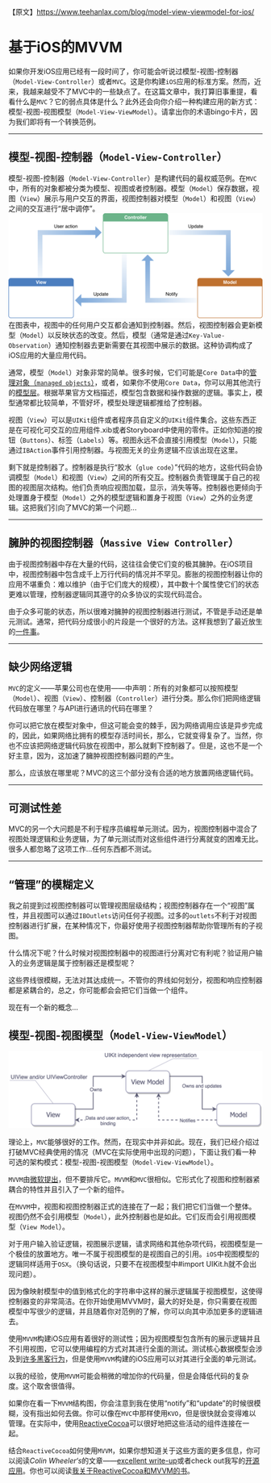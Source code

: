 【原文】https://www.teehanlax.com/blog/model-view-viewmodel-for-ios/

# 基于iOS的MVVM

如果你开发iOS应用已经有一段时间了，你可能会听说过模型-视图-控制器（`Model-View-Controller`）或者`MVC`。这是你构建`iOS`应用的标准方案。然而，近来，我越来越受不了MVC中的一些缺点了。在这篇文章中，我打算旧事重提，看看什么是`MVC`？它的弱点具体是什么？此外还会向你介绍一种构建应用的新方式：模型-视图-视图模型（`Model-View-ViewModel`）。请拿出你的术语bingo卡片，因为我们即将有一个转换范例。

---

## 模型-视图-控制器（`Model-View-Controller`）
模型-视图-控制器（`Model-View-Controller`）是构建代码的最权威范例。在`MVC`中，所有的对象都被分类为模型、视图或者控制器。模型（`Model`）保存数据，视图（`View`）展示与用户交互的界面，视图控制器对模型（`Model`）和视图（`View`）之间的交互进行“居中调停”。
![MVC](https://github.com/singmiya/translate/blob/master/datas/MVC.png)
在图表中，视图中的任何用户交互都会通知到控制器。然后，视图控制器会更新模型（`Model`）以反映状态的改变。然后，模型（通常是通过`Key-Value-Observation`）通知控制器去更新需要在其视图中展示的数据。这种协调构成了iOS应用的大量应用代码。

通常，模型（`Model`）对象非常的简单。很多时候，它们可能是`Core Data`中的[管理对象（`managed objects`）](https://developer.apple.com/documentation/coredata/nsmanagedobject)，或者，如果你不使用`Core Data`，你可以用其他流行的[模型层](https://github.com/Mantle/Mantle)。根据苹果官方文档描述，模型包含数据和操作数据的逻辑。事实上，模型通常都比较简单，不管好坏，模型处理逻辑都推给了控制器。

视图（`View`）可以是`UIKit`组件或者程序员自定义的`UIKit`组件集合。这些东西正是在可视化可交互的应用组件.xib或者Storyboard中使用的零件。正如你知道的按钮（`Buttons`）、标签（`Labels`）等。视图永远不会直接引用模型（`Model`），只能通过`IBAction`事件引用控制器。与视图无关的业务逻辑不应该出现在这里。

剩下就是控制器了。控制器是执行“胶水（`glue code`）”代码的地方，这些代码会协调模型（`Model`）和视图（`View`）之间的所有交互。控制器负责管理属于自己的视图的视图层次结构。他们负责响应视图加载，显示，消失等等。控制器也更倾向于处理置身于模型（`Model`）之外的模型逻辑和置身于视图（`View`）之外的业务逻辑。这把我们引向了MVC的第一个问题...

---

## 臃肿的视图控制器（`Massive View Controller`）
由于视图控制器中存在大量的代码，这往往会使它们变的极其臃肿。在iOS项目中，视图控制器中包含成千上万行代码的情况并不罕见。膨胀的视图控制器让你的应用不堪重负：难以维护（由于它们庞大的规模），其中数十个属性使它们的状态更难以管理，控制器逻辑同其遵守的众多协议的实现代码混合。

由于众多可能的状态，所以很难对臃肿的视图控制器进行测试，不管是手动还是单元测试。通常，把代码分成很小的片段是一个很好的方法。这样我想到了最近放生的[一件事](http://mikehadlow.blogspot.co.uk/2013/12/are-your-programmers-working-hard-or.html)。

---

## 缺少网络逻辑
`MVC`的定义——苹果公司也在使用——中声明：所有的对象都可以按照模型（`Model`）、视图（`View`）、控制器（`Controller`）进行分类。那么你们把网络逻辑代码放在哪里？与API进行通讯的代码在哪里？

你可以把它放在模型对象中，但这可能会变的棘手，因为网络调用应该是异步完成的，因此，如果网络比拥有的模型存活时间长，那么，它就变得复杂了。当然，你也不应该把网络逻辑代码放在视图中，那么就剩下控制器了。但是，这也不是一个好主意，因为，这加速了臃肿视图控制器问题的产生。

那么，应该放在哪里呢？MVC的这三个部分没有合适的地方放置网络逻辑代码。

---

## 可测试性差
MVC的另一个大问题是不利于程序员编程单元测试。因为，视图控制器中混合了视图处理逻辑和业务逻辑，为了单元测试而对这些组件进行分离就变的困难无比。很多人都忽略了这项工作...任何东西都不测试。

---

## “管理”的模糊定义
我之前提到过视图控制器可以管理视图层级结构；视图控制器存在一个“视图”属性，并且视图可以通过`IBOutlets`访问任何子视图。过多的`outlets`不利于对视图控制器进行扩展，在某种情况下，你最好使用子视图控制器帮助你管理所有的子视图。

什么情况下呢？什么时候对视图控制器中的视图进行分离对它有利呢？验证用户输入的业务逻辑是属于控制器还是模型呢？

这些界线很模糊，无法对其达成统一。不管你的界线如何划分，视图和响应控制器都是紧耦合的，总之，你可能都会会把它们当做一个组件。

现在有一个新的概念...

## 模型-视图-视图模型（`Model-View-ViewModel`）

![MVVM](https://github.com/singmiya/translate/blob/master/datas/MVVM1.png)

理论上，`MVC`能够很好的工作。然而，在现实中并非如此。现在，我们已经介绍过打破MVC经典使用的情况（MVC在实际使用中出现的问题），下面让我们看一种可选的架构模式：模型-视图-视图模型（`Model-View-ViewModel`）。

`MVVM`由[微软提出](http://msdn.microsoft.com/en-us/library/hh848246.aspx)，但不要排斥它。`MVVM`和`MVC`很相似。它形式化了视图和控制器紧耦合的特性并且引入了一个新的组件。

在`MVVM`中，视图和视图控制器正式的连接在了一起；我们把它们当做一个整体。视图仍然不会引用模型（`Model`），此外控制器也是如此。它们反而会引用视图模型（`View Model`）。

对于用户输入验证逻辑，视图展示逻辑，请求网络和其他杂项代码，视图模型是一个极佳的放置地方。唯一不属于视图模型的是视图自己的引用。`iOS`中视图模型的逻辑同样适用于`OSX`。（换句话说，只要不在视图模型中#import UIKit.h就不会出现问题）。

因为像映射模型中的值到格式化的字符串中这样的展示逻辑属于视图模型，这使得控制器变的非常简洁。在你开始使用MVVM时，最大的好处是，你只需要在视图模型中写很少的逻辑，并且随着你对范例的了解，你可以向其中添加更多的逻辑进去。

使用`MVVM`构建iOS应用有着很好的测试性；因为视图模型包含所有的展示逻辑并且不引用视图，它可以使用编程的方式对其进行全面的测试。测试核心数据模型会涉及到[许多](http://programming.oreilly.com/2013/05/upward-mobility-unit-testing-core-data.html)[黑客](http://www.cimgf.com/2012/05/15/unit-testing-with-core-data/)[行为](http://stackoverflow.com/questions/1876568/ocmock-with-core-data-dynamic-properties-problem)，但是使用`MVVM`构建的iOS应用可以对其进行全面的单元测试。

以我的经验，使用`MVVM`可能会稍微的增加你的代码量，但是会降低代码的复杂度。这个取舍很值得。

如果你在看一下`MVVM`结构图，你会注意到我在使用“notify”和“update”的时候很模糊，没有指出如何去做。你可以像在`MVC`中那样使用`KVO`，但是很快就会变得难以管理。在实际中，使用[ReactiveCocoa](http://www.teehanlax.com/blog/getting-started-with-reactivecocoa/)可以很好地把这些活动的组件连接在一起。

结合`ReactiveCocoa`如何使用`MVVM`，如果你想知道关于这些方面的更多信息，你可以阅读*Colin Wheeler‘s*的文章——[excellent write-up](http://cocoasamurai.blogspot.ca/2013/03/basic-mvvm-with-reactivecocoa.html)或者check out我写的[开源应用](https://github.com/AshFurrow/C-41)。你也可以阅读[我关于ReactiveCocoa和MVVM的书](https://leanpub.com/iosfrp)。






